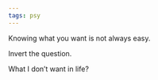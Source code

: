 ```yaml
---
tags: psy
---
```


Knowing what you want is not always easy. 

Invert the question. 

What I don’t want in life?